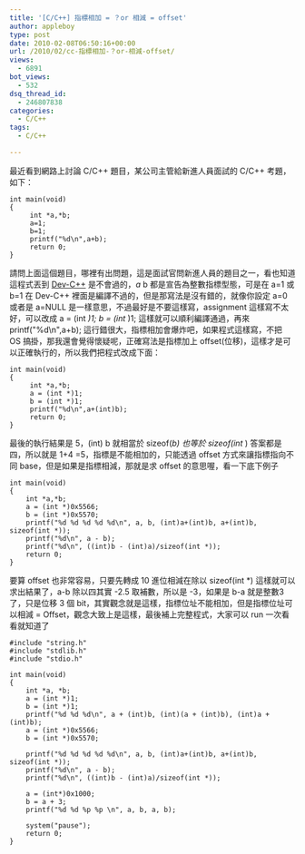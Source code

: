```yaml
---
title: '[C/C++] 指標相加 = ？or 相減 = offset'
author: appleboy
type: post
date: 2010-02-08T06:50:16+00:00
url: /2010/02/cc-指標相加-？or-相減-offset/
views:
  - 6891
bot_views:
  - 532
dsq_thread_id:
  - 246807838
categories:
  - C/C++
tags:
  - C/C++

---
```

最近看到網路上討論 C/C++ 題目，某公司主管給新進人員面試的 C/C++ 考題，如下：

<pre><code class="language-C">int main(void)
{
     int *a,*b;
     a=1;
     b=1;
     printf("%d\n",a+b);
     return 0;
}</code></pre>

請問上面這個題目，哪裡有出問題，這是面試官問新進人員的題目之一，看也知道這程式丟到 [Dev-C++][1] 是不會過的，_a_ b 都是宣告為整數指標型態，可是在 a=1 或 b=1 在 Dev-C++ 裡面是編譯不過的，但是那寫法是沒有錯的，就像你設定 a=0 或者是 a=NULL 是一樣意思，不過最好是不要這樣寫，assignment 這樣寫不太好，可以改成 a = (int _)1; b = (int_ )1; 這樣就可以順利編譯通過，再來 printf("%d\n",a+b); 這行錯很大，指標相加會爆炸吧，如果程式這樣寫，不把 OS 搞掛，那我還會覺得懷疑呢，正確寫法是指標加上 offset(位移)，這樣才是可以正確執行的，所以我們把程式改成下面：

<pre><code class="language-C">int main(void)
{
     int *a,*b;
     a = (int *)1;
     b = (int *)1;
     printf("%d\n",a+(int)b);
     return 0;
}</code></pre>

最後的執行結果是 5，(int) b 就相當於 sizeof(_b) 也等於 sizeof(int_ ) 答案都是四，所以就是 1+4 =5，指標是不能相加的，只能透過 offset 方式來讓指標指向不同 base，但是如果是指標相減，那就是求 offset 的意思喔，看一下底下例子

<pre><code class="language-C">int main(void)
{
    int *a,*b;
    a = (int *)0x5566;
    b = (int *)0x5570;
    printf("%d %d %d %d %d\n", a, b, (int)a+(int)b, a+(int)b, sizeof(int *));
    printf("%d\n", a - b);
    printf("%d\n", ((int)b - (int)a)/sizeof(int *));
    return 0;
}</code></pre>

要算 offset 也非常容易，只要先轉成 10 進位相減在除以 sizeof(int *) 這樣就可以求出結果了，a-b 除以四其實 -2.5 取補數，所以是 -3，如果是 b-a 就是整數3了，只是位移 3 個 bit，其實觀念就是這樣，指標位址不能相加，但是指標位址可以相減 = Offset，觀念大致上是這樣，最後補上完整程式，大家可以 run 一次看看就知道了

<pre><code class="language-C">#include "string.h"
#include "stdlib.h"
#include "stdio.h"

int main(void)
{
    int *a, *b;
    a = (int *)1;
    b = (int *)1;
    printf("%d %d %d\n", a + (int)b, (int)(a + (int)b), (int)a + (int)b); 
    a = (int *)0x5566;
    b = (int *)0x5570;

    printf("%d %d %d %d %d\n", a, b, (int)a+(int)b, a+(int)b, sizeof(int *));
    printf("%d\n", a - b);
    printf("%d\n", ((int)b - (int)a)/sizeof(int *));

    a = (int*)0x1000;
    b = a + 3;
    printf("%d %d %p %p \n", a, b, a, b);

    system("pause");
    return 0;
}</code></pre>

 [1]: http://www.bloodshed.net/index.html